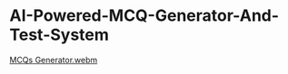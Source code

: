 # AI-Powered-MCQ-Generator-And-Test-System

[MCQs Generator.webm](https://github.com/user-attachments/assets/9a3e5ec4-02c6-41d1-94b7-6ead09054f33)
